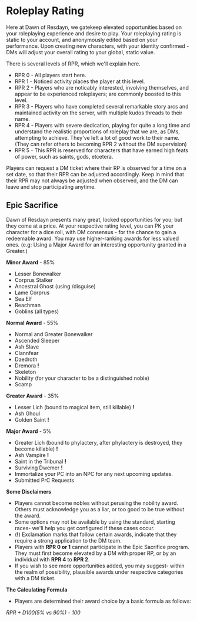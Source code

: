 # Roleplay Rating

Here at Dawn of Resdayn, we gatekeep elevated opportunities based on your roleplaying experience and desire to play.
Your roleplaying rating is static to your account, and anonymously edited based on your performance.
Upon creating new characters, with your identity confirmed - DMs will adjust your overall rating to your global, static value.


There is several levels of RPR, which we'll explain here.

* RPR 0 - All players start here.
* RPR 1 - Noticed activity places the player at this level.
* RPR 2 - Players who are noticably interested, involving themselves, and appear to be experienced roleplayers; are commonly boosted to this level.
* RPR 3 - Players who have completed several remarkable story arcs and maintained activity on the server, with multiple kudos threads to their name.
* RPR 4 - Players with severe dedication, playing for quite a long time and understand the realistic proportions of roleplay that we are, as DMs, attempting to achieve. They've left a lot of good work to their name. (They can refer others to becoming RPR 2 without the DM supervision)
* RPR 5 - This RPR is reserved for characters that have earned high feats of power, such as saints, gods, etcetera.

Players can request a DM ticket where their RP is observed for a time on a set date, so that their RPR can be adjusted accordingly. Keep in mind that their RPR may not always be adjusted when observed, and the DM can leave and stop participating anytime.

## Epic Sacrifice

Dawn of Resdayn presents many great, locked opportunities for you; but they come at a price.
At your respective rating level, you can PK your character for a dice roll, with DM consensus - for the chance to gain a redeemable award.
You may use higher-ranking awards for less valued ones. (e.g: Using a Major Award for an interesting opportunity granted in a Greater.)

**Minor Award** - 85%
* Lesser Bonewalker
* Corprus Stalker
* Ancestral Ghost (using /disguise)
* Lame Corprus
* Sea Elf
* Reachman
* Goblins (all types)

**Normal Award** - 55%
* Normal and Greater Bonewalker
* Ascended Sleeper
* Ash Slave
* Clannfear
* Daedroth
* Dremora **!**
* Skeleton
* Nobility (for your character to be a distinguished noble)
* Scamp

**Greater Award** - 35%
* Lesser Lich (bound to magical item, still killable) **!**
* Ash Ghoul
* Golden Saint **!**

**Major Award** - 5%
* Greater Lich (bound to phylactery, after phylactery is destroyed, they become killable) **!**
* Ash Vampire **!**
* Saint in the Tribunal **!**
* Surviving Dwemer **!**
* Immortalize your PC into an NPC for any next upcoming updates.
* Submitted PrC Requests

**Some Disclaimers**
* Players cannot become nobles without perusing the nobility award. Others must acknowledge you as a liar, or too good to be true without the award.
* Some options may not be available by using the standard, starting races- we'll help you get configured if these cases occur.
* (**!**) Exclamation marks that follow certain awards, indicate that they require a strong application to the DM team.
* Players with **RPR 0 or 1** cannot participate in the Epic Sacrifice program. They must first become elevated by a DM with proper RP, or by an individual with **RPR 4** to **RPR 2**.
* If you wish to see more opportunities added, you may suggest- within the realm of possibility, plausible awards under respective categories with a DM ticket.

**The Calculating Formula**
* Players are determined their award choice by a basic formula as follows:

*RPR + D100(5% vs 90%) - 100*
